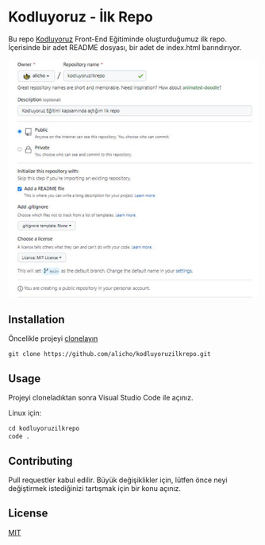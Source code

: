 # Kodluyoruz - İlk Repo
Bu repo [Kodluyoruz](https://www.kodluyoruz.org) Front-End Eğitiminde oluşturduğumuz ilk repo. İçerisinde bir adet README dosyası, bir adet de index.html barındırıyor.

![](https://raw.githubusercontent.com/alicho/kodluyoruzilkrepo/a8c6c4571943e98efac582fdfef6c8157be90011/ilkrepo.JPG)
## Installation

Öncelikle projeyi [clonelayın](https://github.com/alicho/kodluyoruzilkrepo.git)

```
git clone https://github.com/alicho/kodluyoruzilkrepo.git
```
## Usage

Projeyi cloneladıktan sonra Visual Studio Code ile açınız.
 <p>Linux için:</p>

 ```
cd kodluyoruzilkrepo
code .
```
## Contributing

Pull requestler kabul edilir. Büyük değişiklikler için, lütfen önce neyi değiştirmek istediğinizi tartışmak için bir konu açınız.
## License

[MIT](https://choosealicense.com/licenses/mit/)
